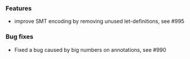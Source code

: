<!-- NOTE:
     Release notes for unreleased changes go here, following this format:

        ### Features

         * Change description, see #123

        ### Bug fixes

         * Some bug fix, see #124

     DO NOT LEAVE A BLANK LINE BELOW THIS PREAMBLE -->
### Features
 
 * improve SMT encoding by removing unused let-definitions, see #995

### Bug fixes

 * Fixed a bug caused by big numbers on annotations, see #990